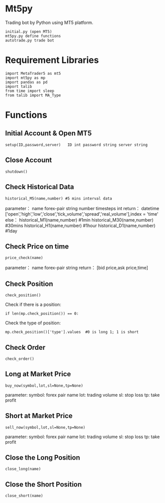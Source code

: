 # Mt5py
Trading bot by Python using MT5 platform.
``` 
initial.py (open MT5)
mt5py.py define functions
autotrade.py trade bot
```
# Requirement Libraries
```
import MetaTrader5 as mt5
import mt5py as mp 
import pandas as pd
import talib
from time import sleep
from talib import MA_Type
```
# Functions
## Initial Account & Open MT5
```
setup(ID,password,server)   ID int password string server string
```
## Close Account
```
shutdown()
```
    
## Check Historical Data
```
historical_M5(name,number) #5 mins interval data
```
parameter：
  name forex-pair string
  number timesteps int
return：
  datetime ['open','high','low','close','tick_volume','spread','real_volume'],index = 'time'
else：
  historical_M1(name,number) #1min
  historical_M30(name,number) #30mins
  historical_H1(name,number) #1hour
  historical_D1(name,number) #1day
## Check Price on time
```
price_check(name) 
```
parameter：
  name forex-pair string
return：
  [bid price,ask price,time]
## Check Position
```
check_position()
```
Check if there is a position:
```
if len(mp.check_position()) == 0:
```
Check the type of position:
```
mp.check_position()['type'].values  #0 is long 1; 1 is short
```
## Check Order
```
check_order()
```
## Long at Market Price
```
buy_now(symbol,lot,sl=None,tp=None)
```
parameter:
    symbol: forex pair name
    lot: trading volume
    sl: stop loss
    tp: take profit
## Short at Market Price
```
sell_now(symbol,lot,sl=None,tp=None)
```
parameter:
    symbol: forex pair name
    lot: trading volume
    sl: stop loss
    tp: take profit
## Close the Long Position
```
close_long(name)
```
## Close the Short Position
```
close_short(name)
```
